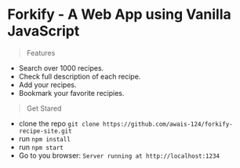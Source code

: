  # Forkify - A Web App using Vanilla JavaScript

> Features
- Search over 1000 recipes.
- Check full description of each recipe.
- Add your recipes.
- Bookmark your favorite recipies.

> Get Stared
- clone the repo `git clone https://github.com/awais-124/forkify-recipe-site.git`
- run `npm install`
- run `npm start`
- Go to you browser: `Server running at http://localhost:1234`
